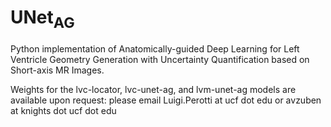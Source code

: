 # UNet<sub>AG</sub>

Python implementation of Anatomically-guided Deep Learning for Left Ventricle Geometry Generation with Uncertainty Quantification based on Short-axis MR Images.

Weights for the lvc-locator, lvc-unet-ag, and lvm-unet-ag models are available upon request: please email Luigi.Perotti at ucf dot edu or avzuben at knights dot ucf dot edu
